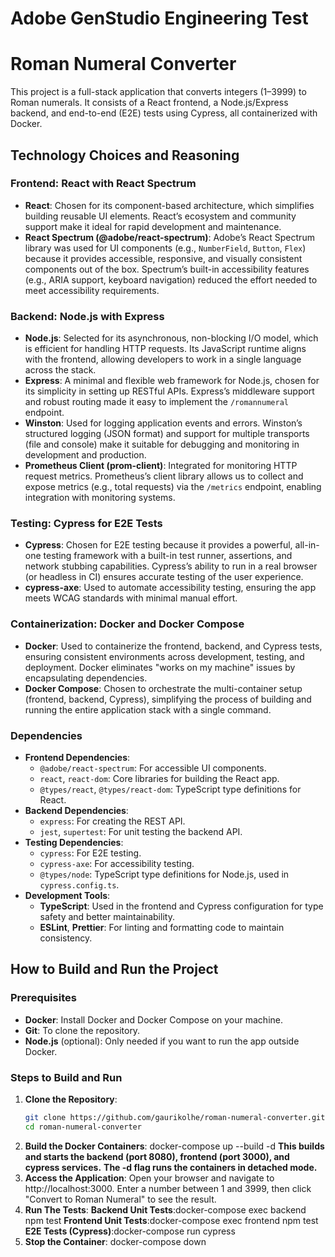 # Adobe GenStudio Engineering Test

# Roman Numeral Converter
This project is a full-stack application that converts integers (1–3999) to Roman numerals. It consists of a React frontend, a Node.js/Express backend, and end-to-end (E2E) tests using Cypress, all containerized with Docker.

## Technology Choices and Reasoning

### Frontend: React with React Spectrum
- **React**: Chosen for its component-based architecture, which simplifies building reusable UI elements. React’s ecosystem and community support make it ideal for rapid development and maintenance.
- **React Spectrum (@adobe/react-spectrum)**: Adobe’s React Spectrum library was used for UI components (e.g., `NumberField`, `Button`, `Flex`) because it provides accessible, responsive, and visually consistent components out of the box. Spectrum’s built-in accessibility features (e.g., ARIA support, keyboard navigation) reduced the effort needed to meet accessibility requirements.

### Backend: Node.js with Express
- **Node.js**: Selected for its asynchronous, non-blocking I/O model, which is efficient for handling HTTP requests. Its JavaScript runtime aligns with the frontend, allowing developers to work in a single language across the stack.
- **Express**: A minimal and flexible web framework for Node.js, chosen for its simplicity in setting up RESTful APIs. Express’s middleware support and robust routing made it easy to implement the `/romannumeral` endpoint.
- **Winston**: Used for logging application events and errors. Winston’s structured logging (JSON format) and support for multiple transports (file and console) make it suitable for debugging and monitoring in development and production.
- **Prometheus Client (prom-client)**: Integrated for monitoring HTTP request metrics. Prometheus’s client library allows us to collect and expose metrics (e.g., total requests) via the `/metrics` endpoint, enabling integration with monitoring systems.

### Testing: Cypress for E2E Tests
- **Cypress**: Chosen for E2E testing because it provides a powerful, all-in-one testing framework with a built-in test runner, assertions, and network stubbing capabilities. Cypress’s ability to run in a real browser (or headless in CI) ensures accurate testing of the user experience.
- **cypress-axe**: Used to automate accessibility testing, ensuring the app meets WCAG standards with minimal manual effort.

### Containerization: Docker and Docker Compose
- **Docker**: Used to containerize the frontend, backend, and Cypress tests, ensuring consistent environments across development, testing, and deployment. Docker eliminates "works on my machine" issues by encapsulating dependencies.
- **Docker Compose**: Chosen to orchestrate the multi-container setup (frontend, backend, Cypress), simplifying the process of building and running the entire application stack with a single command.

### Dependencies
- **Frontend Dependencies**:
  - `@adobe/react-spectrum`: For accessible UI components.
  - `react`, `react-dom`: Core libraries for building the React app.
  - `@types/react`, `@types/react-dom`: TypeScript type definitions for React.
- **Backend Dependencies**:
  - `express`: For creating the REST API.
  - `jest`, `supertest`: For unit testing the backend API.
- **Testing Dependencies**:
  - `cypress`: For E2E testing.
  - `cypress-axe`: For accessibility testing.
  - `@types/node`: TypeScript type definitions for Node.js, used in `cypress.config.ts`.
- **Development Tools**:
  - **TypeScript**: Used in the frontend and Cypress configuration for type safety and better maintainability.
  - **ESLint**, **Prettier**: For linting and formatting code to maintain consistency.


## How to Build and Run the Project

### Prerequisites
- **Docker**: Install Docker and Docker Compose on your machine.
- **Git**: To clone the repository.
- **Node.js** (optional): Only needed if you want to run the app outside Docker.

### Steps to Build and Run
1. **Clone the Repository**:
   ```bash
   git clone https://github.com/gaurikolhe/roman-numeral-converter.git
   cd roman-numeral-converter
2. **Build the Docker Containers**:
    docker-compose up --build -d
    **This builds and starts the backend (port 8080), frontend (port 3000), and cypress services.**
    **The -d flag runs the containers in detached mode.**
3. **Access the Application**:
    Open your browser and navigate to http://localhost:3000.
    Enter a number between 1 and 3999, then click "Convert to Roman Numeral" to see the result.
4. **Run The Tests**:
    **Backend Unit Tests**:docker-compose exec backend npm test
    **Frontend Unit Tests**:docker-compose exec frontend npm test
    **E2E Tests (Cypress)**:docker-compose run cypress
5. **Stop the Container**:
    docker-compose down

<!-- Running Without Docker (Optional) 

Backend (Runs on http://localhost:8080) :
1. cd backend
2. npm install
3. npm start
4. npm test

Frontend (Runs on http://localhost:3000):
1. cd frontend
2. npm install
3. npm start
4. npm test

Cypress Tests:
1. cd frontend
2. npm install
3. npx cypress run
-->

<!-- 
Problem-Solving Approach and Solution

The goal was to build a full-stack application that converts integers (1–3999) to Roman numerals, with a user-friendly frontend, a REST API backend, and E2E tests, all running in Docker. The app needed to handle invalid inputs gracefully and be accessible.

Approach
1. Frontend:
    Used React with React Spectrum to build a simple UI with a number input and a convert button.
    Made API calls to the backend using fetch, handling both successful responses and errors.
    Added client-side validation to display an error if no number is entered.
    
2.Backend:
    Built a single /romannumeral endpoint with Express that accepts a query parameter.
    Implemented Roman numeral conversion logic using a lookup table approach for efficiency.
    Added input validation to return appropriate error messages and status codes (400 for invalid inputs, 200 for success).

3.Logging and Monitoring:
    Logs are written to backend/app.log and the console using Winston.
    Prometheus metrics are available at http://localhost:8080/metrics (e.g., http_requests_total counter).

4.Testing:
    Wrote Cypress E2E tests to cover successful conversions, error cases (invalid inputs, network errors), and accessibility.
    Stubbed API responses in Cypress to avoid network issues in the Docker environment (e.g., localhost resolution issues).
    Used cypress-axe to automate accessibility testing.

5.Docker Setup:
    Created a docker-compose.yml file to orchestrate the frontend, backend, and Cypress services.
    Used environment variables (e.g., CYPRESS_baseUrl) to ensure Cypress accesses the frontend correctly in the Docker network.

Challenges and Solutions

Docker Networking: The frontend’s API calls to http://localhost:8080 failed in the Cypress container because localhost didn’t resolve to the backend. Solution: Stubbed API responses in Cypress tests to avoid real network requests. -->
